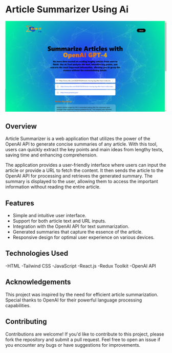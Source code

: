 # Article Summarizer Using Ai
![Website Preview](./preview.png)

## Overview

Article Summarizer is a web application that utilizes the power of the OpenAI API to generate concise summaries of any article. With this tool, users can quickly extract the key points and main ideas from lengthy texts, saving time and enhancing comprehension.

The application provides a user-friendly interface where users can input the article or provide a URL to fetch the content. It then sends the article to the OpenAI API for processing and retrieves the generated summary. The summary is displayed to the user, allowing them to access the important information without reading the entire article.

## Features

- Simple and intuitive user interface.
- Support for both article text and URL inputs.
- Integration with the OpenAI API for text summarization.
- Generated summaries that capture the essence of the article.
- Responsive design for optimal user experience on various devices.

## Technologies Used


-HTML
-Tailwind CSS
-JavaScript
-React.js
-Redux Toolkit
-OpenAI API



## Acknowledgements
This project was inspired by the need for efficient article summarization.
Special thanks to OpenAI for their powerful language processing capabilities.

## Contributing
Contributions are welcome! If you'd like to contribute to this project, please fork the repository and submit a pull request. Feel free to open an issue if you encounter any bugs or have suggestions for improvements.
